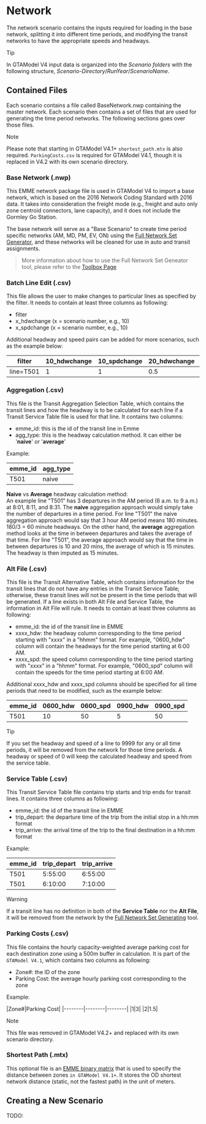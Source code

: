 # Network

The network scenario contains the inputs required for loading in the base network, splitting it into 
different time periods, and modifying the transit networks to have the appropriate speeds and headways.

> [!Tip]
> In GTAModel V4 input data is organized into the _Scenario folders_ with the following structure,
> _Scenario-Directory_/_RunYear_/_ScenarioName_.

## Contained Files

Each scenario contains a file called BaseNetwork.nwp containing the master network.  Each scenario then contains a set of files
that are used for generating the time period networks.  The following sections goes over those files.

> [!NOTE]
> Please note that starting in GTAModel V4.1+ `shortest_path.mtx` is also required.
> `ParkingCosts.csv` is required for GTAModel V4.1, though it is replaced in V4.2 with its own scenario directory.

### Base Network (.nwp)
This EMME network package file is used in GTAModel V4 to import a base network, which is based on the 2016 Network Coding Standard with 2016 data.
It takes into consideration the freight mode (e.g., freight and auto only zone centroid connectors, lane capacity), and it does not include the Gormley Go Station.

The base network will serve as a "Base Scenario" to create time period specific networks (AM, MD, PM, EV, ON) using the
[Full Network Set Generator](../../model_design/full_network_generator.md), and these networks will be cleaned for use in auto and transit assignments.

> More information about how to use the Full Network Set Geneator tool, please refer to the [Toolbox Page](../../../tmgtoolbox/network_editing/FullNetworkSetGenerator.md)

### Batch Line Edit (.csv)
This file allows the user to make changes to particular lines as specified by the filter. It needs to contain at least three columns as following:
- filter
- x_hdwchange (x = scenario number, e.g., 10)
- x_spdchange (x = scenario number, e.g., 10)

Additional headway and speed pairs can be added for more scenarios, such as the example below:

|filter|10_hdwchange|10_spdchange|20_hdwchange|20_spdchange|
|--------|--------|--------|--------|--------|
|line=T501|1|1|0.5|1|


### Aggregation (.csv)
This file is the Transit Aggregation Selection Table, which contains the transit lines and how the headway is to be calculated
for each line if a Transit Service Table file is used for that line. It contains two columns:
- emme_id: this is the id of the transit line in Emme
- agg_type: this is the headway calculation method. It can either be '**naive**' or '**average**'

Example:

|emme_id|agg_type|
|-------|--------|
|T501|naive|

**Naive** vs **Average** headway calculation method: <BR/>
An example line "T501" has 3 departures in the AM period (6 a.m. to 9 a.m.) at 8:01, 8:11, and 8:31. The **naive** 
aggregation approach would simply take the number of departures in a time period. For line "T501" the naive aggregation
approach would say that 3 hour AM period means 180 minutes. 180/3 = 60 minute headways. On the other hand, the **average**
aggregation method looks at the time in between departures and takes the average of that time. For line "T501", the average
approach would say that the time in between departures is 10 and 20 mins, the average of which is 15 minutes. The headway is 
then imputed as 15 minutes.


### Alt File (.csv)
This file is the Transit Alternative Table, which contains information for the transit lines that do not have any 
entries in the Transit Service Table; otherwise, these transit lines will not be present in the time periods that will be generated.
If a line exists in both Alt File and Service Table, the information in Alt File will rule. It needs to contain at least three columns as following:

- emme_id: the id of the transit line in EMME
- xxxx_hdw: the headway column corresponding to the time period starting with "xxxx" in a "hhmm" format. For example,
    "0600_hdw" column will contain the headways for the time period starting at 6:00 AM.
- xxxx_spd: the speed column corresponding to the time period starting with "xxxx" in a "hhmm" format.
    For example, "0600_spd" column will contain the speeds for the time period starting at 6:00 AM.

Additional xxxx_hdw and xxxx_spd columns should be specified for all time periods that need to be modified, such as the example below:

|emme_id|0600_hdw|0600_spd|0900_hdw|0900_spd|
|--------|--------|--------|--------|--------|
|T501|10|50|5|50|

> [!TIP]
> If you set the headway and speed of a line to 9999 for any or all time periods, it will be
> removed from the network for those time periods.  A headway or speed of 0 will keep the calculated headway
> and speed from the service table.


### Service Table (.csv)
This Transit Service Table file contains trip starts and trip ends for transit lines. It contains three columns as following:

- emme_id: the id of the transit line in EMME
- trip_depart: the departure time of the trip from the initial stop in a hh:mm format
- trip_arrive: the arrival time of the trip to the final destination in a hh:mm format

Example:

|emme_id|trip_depart|trip_arrive|
|--------|--------|--------|
|T501|5:55:00|6:55:00|
|T501|6:10:00|7:10:00|

> [!WARNING] 
> If a transit line has no definition in both of the **Service Table** nor the **Alt File**, it will be removed from
> the network by the [Full Network Set Generating](https://tmg.utoronto.ca/doc/1.6/gtamodel/model_design/full_network_generator.html) tool.

### Parking Costs (.csv)
This file contains the hourly capacity-weighted average parking cost for each destination zone using a 500m buffer
in calculation. It is part of the `GTAModel V4.1`, which contains two columns as following:

- Zone#: the ID of the zone 
- Parking Cost: the average hourly parking cost corresponding to the zone

Example:

|Zone#|Parking Cost|
|--------|--------|--------|
|1|3|
|2|1.5|

> [!NOTE]
> This file was removed in GTAModel V4.2+ and replaced with its own scenario directory.


### Shortest Path (.mtx)
This optional file is an [EMME binary matrix](../file_formats/emme_binary_matrix.md) that is used to specify the distance between zones `in GTAModel V4.1+`.
It stores the OD shortest network distance (static, not the fastest path) in the unit of meters. 

## Creating a New Scenario

TODO: